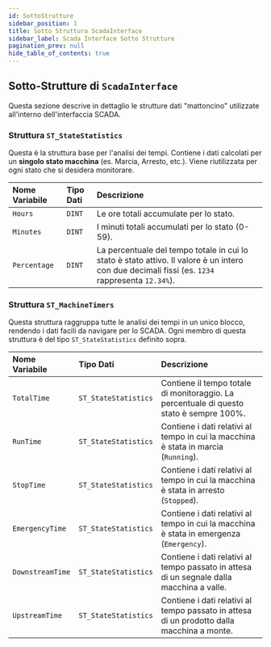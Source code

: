 ```yaml
---
id: SottoStrutture
sidebar_position: 1
title: Sotto Struttura ScadaInterface
sidebar_label: Scada Interface Sotto Strutture
pagination_prev: null
hide_table_of_contents: true
---
```


## Sotto-Strutture di `ScadaInterface`

Questa sezione descrive in dettaglio le strutture dati "mattoncino" utilizzate all'interno dell'interfaccia SCADA.

### Struttura `ST_StateStatistics`

Questa è la struttura base per l'analisi dei tempi. Contiene i dati calcolati per un **singolo stato macchina** (es. Marcia, Arresto, etc.). Viene riutilizzata per ogni stato che si desidera monitorare.

| Nome Variabile | Tipo Dati | Descrizione |
| :--- | :--- | :--- |
| `Hours` | `DINT` | Le ore totali accumulate per lo stato. |
| `Minutes` | `DINT` | I minuti totali accumulati per lo stato (0-59). |
| `Percentage` | `DINT` | La percentuale del tempo totale in cui lo stato è stato attivo. Il valore è un intero con due decimali fissi (es. `1234` rappresenta `12.34%`). |

### Struttura `ST_MachineTimers`

Questa struttura raggruppa tutte le analisi dei tempi in un unico blocco, rendendo i dati facili da navigare per lo SCADA. Ogni membro di questa struttura è del tipo `ST_StateStatistics` definito sopra.

| Nome Variabile | Tipo Dati | Descrizione |
| :--- | :--- | :--- |
| `TotalTime` | `ST_StateStatistics` | Contiene il tempo totale di monitoraggio. La percentuale di questo stato è sempre 100%. |
| `RunTime` | `ST_StateStatistics` | Contiene i dati relativi al tempo in cui la macchina è stata in marcia (`Running`). |
| `StopTime` | `ST_StateStatistics` | Contiene i dati relativi al tempo in cui la macchina è stata in arresto (`Stopped`). |
| `EmergencyTime` | `ST_StateStatistics` | Contiene i dati relativi al tempo in cui la macchina è stata in emergenza (`Emergency`). |
| `DownstreamTime` | `ST_StateStatistics` | Contiene i dati relativi al tempo passato in attesa di un segnale dalla macchina a valle. |
| `UpstreamTime` | `ST_StateStatistics` | Contiene i dati relativi al tempo passato in attesa di un prodotto dalla macchina a monte. |